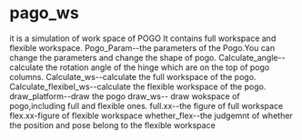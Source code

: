 # pago_ws
it is a simulation of work space of POGO
It contains full workspace and flexible workspace.
Pogo_Param--the parameters of the Pogo.You can change the parameters and change the shape of pogo.
Calculate_angle--calculate the rotation angle of the hinge which are on the top of pogo columns.
Calculate_ws--calculate the full workspace of the pogo.
Calculate_flexibel_ws--calculate the flexible workspace of the pogo.
draw_platform--draw the pogo
draw_ws-- draw wokspace of pogo,including full and flexible ones.
full.xx--the figure of full workspace
flex.xx-figure of flexible workspace
whether_flex--the judgemnt of whether the position and pose belong to the flexible workspace
